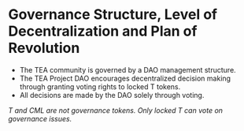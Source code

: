 # Governance Structure, Level of Decentralization and Plan of Revolution

* The TEA community is governed by a DAO management structure. 
* The TEA Project DAO encourages decentralized decision making through granting voting rights to locked T tokens. 
* All decisions are made by the DAO solely through voting. 

*T and CML are not governance tokens. Only locked T can vote on governance issues.*
